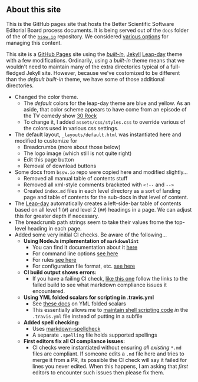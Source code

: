 ## About this site

This is the GitHub pages site that hosts the Better Scientific Software
Editorial Board process documents. It is being served out of the `docs`
folder of the of the [`bssw.io`](https://github.com/betterscientificsoftware/bssw.io) repository.
We considered
[various options](https://github.com/betterscientificsoftware/betterscientificsoftware.github.io/issues/530#issuecomment-639034431)
for managing this content.

This site is a [GitHub Pages](https://pages.github.com) site using the 
[*built-in*](https://pages.github.com/themes/), [Jekyll](https://jekyllrb.com/)
[Leap-day](https://github.com/pages-themes/leap-day) theme with a few
modifications. Ordinarily, using a *built-in* theme means that we wouldn't need
to maintain many of the extra directories typical of a full-fledged
Jekyll site. However, because we've costomized to be different than the *default*
*built-in* theme, we have some of those additional directories.

* Changed the color theme.
  * The *default* colors for the leap-day theme are blue and yellow. As an aside,
    that color scheme appears to have come from an episode of the TV comedy show
    [30 Rock](https://www.vulture.com/2020/02/30-rock-leap-day-william-episode.html)
  * To change it, I added `assets/css/styles.css` to override various of the colors
    used in various css settings.
* The default layout, `_layouts/default.html` was instantiated here and modified
  to customize for
  * Breadcrumbs (more about those below)
  * The logo image (which still is not quite right)
  * Edit this page button
  * Removal of download buttons
* Some docs from `bssw.io` repo were copied here and modified slightly...
  * Removed all manual table of contents stuff
  * Removed all xml-style comments bracketed with `<!--` and `-->`
  * Created `index.md` files in each level directory as a sort of landing page
    and table of contents for the sub-docs in that level of content.
* The [Leap-day](https://github.com/pages-themes/leap-day) automatically creates a
  left-side-bar table of contents based on all level 1 (`#`) and level 2 (`##`)
  headings in a page. We can adjust this for greater depth if necessary.
* The breadcrumb path strings seem to take their values frome the top-level
  heading in each page.
* Added some very initial CI checks. Be aware of the following...
  * **Using NodeJs implementation of `markdownlint`**
    * You can find it documentation about it [here](https://github.com/DavidAnson/markdownlint)
    * For command line options [see here](https://github.com/igorshubovych/markdownlint-cli)
    * For rules [see here](https://github.com/DavidAnson/markdownlint/blob/main/doc/Rules.md#md001)
    * For configuration file format, etc. [see here](https://github.com/igorshubovych/markdownlint-cli#configuration)
  * **CI build output shows errors:**
    * If you have a failing CI check, [like this one](https://travis-ci.com/github/betterscientificsoftware/bssw-eb-docs2/builds/173330547) follow the links to the failed build to see what markdown compliance issues it encountered.
  * **Using YML folded scalars for scripting in .travis.yml**
    * See [these docs](https://yaml.org/spec/1.2/spec.html#id2760844) on YML folded scalars
    * This essentially allows me to [maintain shell scripting code](https://github.com/betterscientificsoftware/bssw-eb-docs2/blob/f6c8f3578d0cc2b46133851b81dae369ececccb4/.travis.yml#L9) *in* the `.travis.yml` file instead of putting in a subfile
  * **Added spell checking:**
    * Uses [markdown-spellcheck](https://www.npmjs.com/package/markdown-spellcheck)
    * A separate `.spelling` file holds supported spellings
  * **First editors fix all CI compliance issues:**
    * CI checks were instantiated without ensuring *all existing* `*.md` files are compliant. If someone edits a `.md` file here and tries to merge it from a PR, its possible the CI check will say it failed for lines you never edited. When this happens, I am asking that *first* editors to encounter such issues then please fix them.

